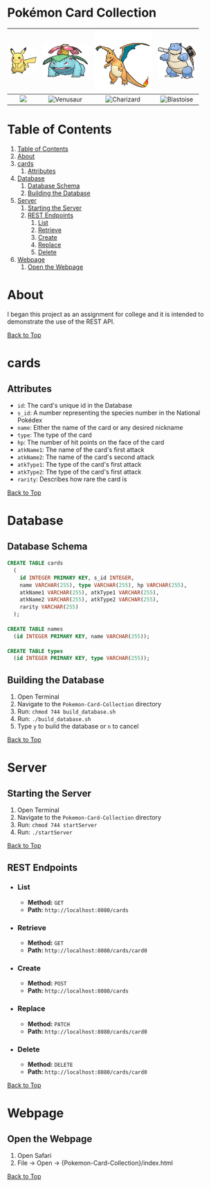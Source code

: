  <!-- Adam Manning 2021 -->

# Pokémon Card Collection

[pikachu]: img/25.gif
[venusaur]: img/3.gif
[charizard]: img/6.gif
[blastoise]: img/9.gif


| ![Pikachu][pikachu] | ![Venusaur][venusaur] | ![Charizard][charizard] | ![Blastoise][blastoise] |
| :-----------------: | :-------------------: | :---------------------: | :---------------------: |
| <img src="https://archives.bulbagarden.net/media/upload/c/cd/PikachuJungle60.jpg" height="175"> | <img src="https://archives.bulbagarden.net/media/upload/a/a4/VenusaurBaseSet15.jpg" height="175px" alt="Venusaur"> | <img src="https://archives.bulbagarden.net/media/upload/4/4e/CharizardBaseSet4.jpg"  height="175px" alt="Charizard"> | <img src="https://archives.bulbagarden.net/media/upload/a/a5/BlastoiseBaseSet2.jpg"  height="175px" alt="Blastoise"> |

# Table of Contents
1. [Table of Contents](#table-of-contents)
1. [About](#about)
1. [cards](#cards)
    1. [Attributes](#attributes)
1. [Database](#database)
    1. [Database Schema](#database-schema)
    1. [Building the Database](#building-the-database)
1. [Server](#server)
    1. [Starting the Server](#starting-the-server)
    1. [REST Endpoints](#rest-endpoints)
          1. [List](#list)
          1. [Retrieve](#retrieve)
          1. [Create](#create)
          1. [Replace](#replace)
          1. [Delete](#delete)
1. [Webpage](#webpage)
    1. [Open the Webpage](#open-the-webpage)

# About

I began this project as an assignment for college and it is intended to demonstrate the use of the REST API.

[Back to Top](#table-of-contents)

# cards

## Attributes

* `id`: The card's unique id in the Database
* `s_id`: A number representing the species number in the National Poke&#769;dex
* `name`: Either the name of the card or any desired nickname
* `type`: The type of the card
* `hp`: The number of hit points on the face of the card
* `atkName1`: The name of the card's first attack
* `atkName2`: The name of the card's second attack
* `atkType1`: The type of the card's first attack
* `atkType2`: The type of the card's first attack
* `rarity`: Describes how rare the card is

[Back to Top](#table-of-contents)

# Database

## Database Schema

```sql
CREATE TABLE cards
  (
    id INTEGER PRIMARY KEY, s_id INTEGER,
    name VARCHAR(255), type VARCHAR(255), hp VARCHAR(255),
    atkName1 VARCHAR(255), atkType1 VARCHAR(255),
    atkName2 VARCHAR(255), atkType2 VARCHAR(255),
    rarity VARCHAR(255)
  );

CREATE TABLE names
  (id INTEGER PRIMARY KEY, name VARCHAR(255));

CREATE TABLE types
  (id INTEGER PRIMARY KEY, type VARCHAR(255));
```

## Building the Database

1. Open Terminal
1. Navigate to the `Pokemon-Card-Collection` directory
1. Run: `chmod 744 build_database.sh`
1. Run: `./build_database.sh`
1. Type `y` to build the database or `n` to cancel

[Back to Top](#table-of-contents)

# Server

## Starting the Server

1. Open Terminal
1. Navigate to the `Pokemon-Card-Collection` directory
1. Run: `chmod 744 startServer`
1. Run: `./startServer`

[Back to Top](#table-of-contents)

## REST Endpoints

- ### List
	- **Method:** `GET`
	- **Path:** `http://localhost:8080/cards`

- ### Retrieve
	- **Method:** `GET`
	- **Path:** `http://localhost:8080/cards/card0`

- ### Create
	- **Method:** `POST`
	- **Path:** `http://localhost:8080/cards`

- ### Replace
	- **Method:** `PATCH`
	- **Path:** `http://localhost:8080/cards/card0`

- ### Delete
	- **Method:** `DELETE`
	- **Path:** `http://localhost:8080/cards/card0`

[Back to Top](#table-of-contents)

# Webpage

## Open the Webpage
1. Open Safari
1. File -> Open -> {Pokemon-Card-Collection}/index.html

[Back to Top](#table-of-contents)
